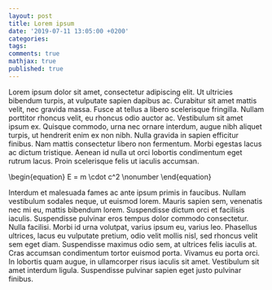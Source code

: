 ```yaml
---
layout: post
title: Lorem ipsum
date: '2019-07-11 13:05:00 +0200'
categories:
tags:
comments: true
mathjax: true
published: true
---
```

Lorem ipsum dolor sit amet, consectetur adipiscing elit. Ut ultricies bibendum turpis, at vulputate sapien dapibus ac. Curabitur sit amet mattis velit, nec gravida massa. Fusce at tellus a libero scelerisque fringilla. Nullam porttitor rhoncus velit, eu rhoncus odio auctor ac. Vestibulum sit amet ipsum ex. Quisque commodo, urna nec ornare interdum, augue nibh aliquet turpis, ut hendrerit enim ex non nibh. Nulla gravida in sapien efficitur finibus. Nam mattis consectetur libero non fermentum. Morbi egestas lacus ac dictum tristique. Aenean id nulla ut orci lobortis condimentum eget rutrum lacus. Proin scelerisque felis ut iaculis accumsan.

\begin{equation}
  E = m \cdot c^2 \nonumber
\end{equation}

Interdum et malesuada fames ac ante ipsum primis in faucibus. Nullam vestibulum sodales neque, ut euismod lorem. Mauris sapien sem, venenatis nec mi eu, mattis bibendum lorem. Suspendisse dictum orci et facilisis iaculis. Suspendisse pulvinar eros tempus dolor commodo consectetur. Nulla facilisi. Morbi id urna volutpat, varius ipsum eu, varius leo. Phasellus ultrices, lacus eu vulputate pretium, odio velit mollis nisl, sed rhoncus velit sem eget diam. Suspendisse maximus odio sem, at ultrices felis iaculis at. Cras accumsan condimentum tortor euismod porta. Vivamus eu porta orci. In lobortis quam augue, in ullamcorper risus iaculis sit amet. Vestibulum sit amet interdum ligula. Suspendisse pulvinar sapien eget justo pulvinar finibus.
